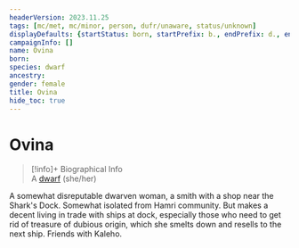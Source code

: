 ```yaml
---
headerVersion: 2023.11.25
tags: [mc/met, mc/minor, person, dufr/unaware, status/unknown]
displayDefaults: {startStatus: born, startPrefix: b., endPrefix: d., endStatus: died}
campaignInfo: []
name: Ovina
born:
species: dwarf
ancestry:
gender: female
title: Ovina
hide_toc: true
---
```

# Ovina
>[!info]+ Biographical Info  
> A [dwarf](<../../species/children-of-the-embodied-gods/dwarves/dwarves.md>) (she/her)

A somewhat disreputable dwarven woman, a smith with a shop near the Shark's Dock. Somewhat isolated from Hamri community. But makes a decent living in trade with ships at dock, especially those who need to get rid of treasure of dubious origin, which she smelts down and resells to the next ship. Friends with Kaleho.